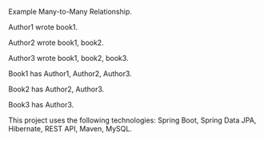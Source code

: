 Example Many-to-Many Relationship.

Author1 wrote book1.

Author2 wrote book1, book2.

Author3 wrote book1, book2, book3.

Book1 has Author1, Author2, Author3.

Book2 has Author2, Author3.

Book3 has Author3.



This project uses the following technologies: Spring Boot, Spring Data JPA, Hibernate, REST API, Maven, MySQL.
